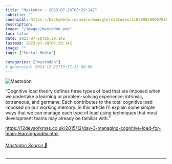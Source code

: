 ```yaml
---
title: "Mastodon - 2023-07-28T05:29:14Z"
subtitle: ""
canonical: https://hachyderm.io/users/mweagle/statuses/110790059900781886
description:
image: "/images/mastodon.png"
toc: false
date: 2023-07-28T05:29:14Z
lastmod: 2023-07-28T05:29:14Z
image: ""
tags: ["Social Media"]

categories: ["mastodon"]
# generated: 2024-12-22T19:57:25-08:00
---
```

![Mastodon](/images/mastodon.png)

<p>“Cognitive load theory defines three types of load that are imposed when we undertake a learning or problem-solving experience: intrinsic, extraneous, and germane. Each contributes to the total cognitive load imposed on our working memory. In this article I’ll explain some simple ways that we can manage each type of load using techniques that most development teams may already be familiar with.”</p><p><a href="https://12devsofxmas.co.uk/2015/12/day-3-managing-cognitive-load-for-team-learning/index.html" target="_blank" rel="nofollow noopener noreferrer" translate="no"><span class="invisible">https://</span><span class="ellipsis">12devsofxmas.co.uk/2015/12/day</span><span class="invisible">-3-managing-cognitive-load-for-team-learning/index.html</span></a></p>


###### [Mastodon Source 🐘](https://hachyderm.io/@mweagle/110790059900781886)

___
